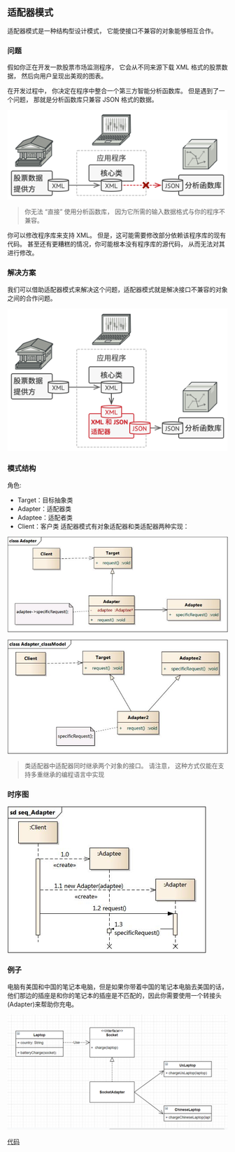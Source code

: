 ## 适配器模式

适配器模式是一种结构型设计模式， 它能使接口不兼容的对象能够相互合作。

### 问题

假如你正在开发一款股票市场监测程序， 它会从不同来源下载 XML 格式的股票数据， 然后向用户呈现出美观的图表。

在开发过程中， 你决定在程序中整合一个第三方智能分析函数库。 但是遇到了一个问题， 那就是分析函数库只兼容 JSON 格式的数据。

![问题](../res/problemForAdapter.png)

> 你无法 “直接” 使用分析函数库， 因为它所需的输入数据格式与你的程序不兼容。

你可以修改程序库来支持 XML。 但是，这可能需要修改部分依赖该程序库的现有代码。 甚至还有更糟糕的情况，你可能根本没有程序库的源代码， 从而无法对其进行修改。

### 解决方案

我们可以借助适配器模式来解决这个问题，适配器模式就是解决接口不兼容的对象之间的合作问题。

![适配器的解决方案](../res/solutionForAdapter.png)

### 模式结构

角色:

- Target：目标抽象类
- Adapter：适配器类
- Adaptee：适配者类
- Client：客户类 适配器模式有对象适配器和类适配器两种实现：

![对象适配器](../res/对象适配器.jpg)

![类适配器](../res/Adapter_classModel.jpg)

> 类适配器中适配器同时继承两个对象的接口。 请注意， 这种方式仅能在支持多重继承的编程语言中实现

### 时序图

![时序图](../res/seq_Adapter.jpg)

### 例子

电脑有美国和中国的笔记本电脑，但是如果你带着中国的笔记本电脑去美国的话，他们那边的插座是和你的笔记本的插座是不匹配的，因此你需要使用一个转接头(Adapter)来帮助你充电。

![apdaterExample](../res/adapterExample.png)

[代码](../../main/java/structural/adapter)
